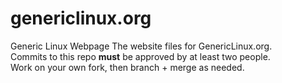 # genericlinux.org
Generic Linux Webpage
The website files for GenericLinux.org.  
Commits to this repo **must** be approved by at least two people.  
Work on your own fork, then branch + merge as needed.
